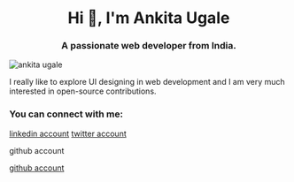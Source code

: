<h1 align="center">Hi 👋, I'm Ankita Ugale</h1>
<h3 align="center">A passionate web developer from India.</h3>

<p align="left"> <img src="https://media-exp1.licdn.com/dms/image/C5103AQEzEhSQXy7xPQ/profile-displayphoto-shrink_200_200/0?e=1606953600&v=beta&t=mcZT-aQRpLM6m7_dFZ_IDbS7TTjDwSYFQHCnaiLqrpk" alt="ankita ugale" /> </p>

<p> I really like to explore UI designing in web development and I am very much interested in open-source contributions.</p>

<h3> You can connect with me: </h3>
<a href="https://www.linkedin.com/in/ankita-ugale-333b21199/">linkedin account</a>
<a href = "https://twitter.com/ugale_ankita">twitter account</a>
<p>github account</p>
<a href= "https://github.com/ankitaugale23">github account</a>
